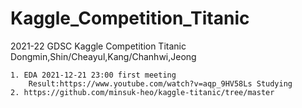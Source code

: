 # Kaggle_Competition_Titanic
2021-22 GDSC Kaggle Competition Titanic
Dongmin,Shin/Cheayul,Kang/Chanhwi,Jeong

    1. EDA 2021-12-21 23:00 first meeting
        Result:https://www.youtube.com/watch?v=aqp_9HV58Ls Studying
    2. https://github.com/minsuk-heo/kaggle-titanic/tree/master
